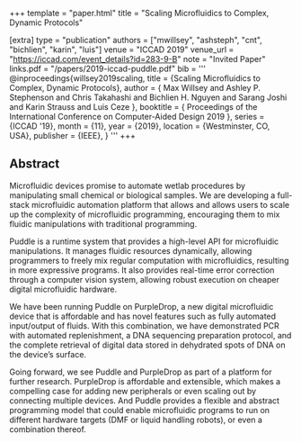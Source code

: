 +++
template = "paper.html"
title = "Scaling Microfluidics to Complex, Dynamic Protocols"

[extra]
type = "publication"
authors = ["mwillsey", "ashsteph", "cnt", "bichlien", "karin", "luis"]
venue = "ICCAD 2019"
venue_url = "https://iccad.com/event_details?id=283-9-B"
note = "Invited Paper"
links.pdf = "/papers/2019-iccad-puddle.pdf"
bib = '''
@inproceedings{willsey2019scaling,
  title = {Scaling Microfluidics to Complex, Dynamic Protocols},
  author = {
    Max Willsey and
    Ashley P. Stephenson and
    Chris Takahashi and
    Bichlien H. Nguyen and
    Sarang Joshi and
    Karin Strauss and
    Luis Ceze
  },
  booktitle = {
    Proceedings of the
    International Conference on Computer-Aided Design 2019
  },
  series = {ICCAD '19},
  month = {11},
  year = {2019},
  location = {Westminster, CO, USA},
  publisher = {IEEE},
}
'''
+++

## Abstract

Microfluidic devices promise to automate wetlab procedures by
manipulating small chemical or biological samples. We are developing a
full-stack microfluidic automation platform that allows and allows
users to scale up the complexity of microfluidic programming,
encouraging them to mix fluidic manipulations with traditional
programming.

Puddle is a runtime system that provides a high-level API for
microfluidic manipulations. It manages fluidic resources dynamically,
allowing programmers to freely mix regular computation with
microfluidics, resulting in more expressive programs. It also provides
real-time error correction through a computer vision system, allowing
robust execution on cheaper digital microfluidic hardware.

We have been running Puddle on PurpleDrop, a new digital microfluidic
device that is affordable and has novel features such as fully
automated input/output of fluids. With this combination, we have
demonstrated PCR with automated replenishment, a DNA sequencing
preparation protocol, and the complete retrieval of digital data
stored in dehydrated spots of DNA on the device’s surface.

Going forward, we see Puddle and PurpleDrop as part of a platform for
further research. PurpleDrop is affordable and extensible, which makes
a compelling case for adding new peripherals or even scaling out by
connecting multiple devices. And Puddle provides a flexible and
abstract programming model that could enable microfluidic programs to
run on different hardware targets (DMF or liquid handling robots), or
even a combination thereof.
